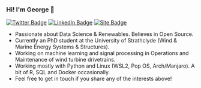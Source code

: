 ### Hi! I'm George :wave:

[![Twitter Badge](https://img.shields.io/badge/-@gkampolis-1ca0f1?style=flat-square&labelColor=1ca0f1&logo=twitter&logoColor=white&link=https://twitter.com/gkampolis)](https://twitter.com/gkampolis) [![LinkedIn Badge](https://img.shields.io/badge/-GeorgeKampolis-blue?style=flat-square&logo=Linkedin&logoColor=white&link=https://www.linkedin.com/in/gkampolis/)](https://www.linkedin.com/in/gkampolis)
[![Site Badge](https://img.shields.io/badge/-gkampolis.com-black?style=flat-square&link=https://www.gkampolis.com/)](https://www.gkampolis.com)
<br />
<!--
<img align="right" alt="GIF" src="https://media.giphy.com/media/13HgwGsXF0aiGY/giphy.gif" />
-->
- Passionate about Data Science & Renewables. Believes in Open Source.
- Currently an PhD student at the University of Strathclyde (Wind & Marine Energy Systems & Structures).
- Working on machine learning and signal processing in Operations and Maintenance of wind turbine drivetrains.
- Working mostly with Python and Linux (WSL2, Pop OS, Arch/Manjaro). A bit of R, SQL and Docker occasionally. 
- Feel free to get in touch if you share any of the interests above!
